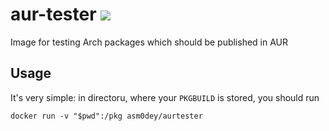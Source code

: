 # aur-tester [![](https://images.microbadger.com/badges/image/asm0dey/aur-tester.svg)](https://microbadger.com/images/asm0dey/aur-tester "Get your own image badge on microbadger.com")
Image for testing Arch packages which should be published in AUR

## Usage

It's very simple: 
in directoru, where your `PKGBUILD` is stored, you should run

```shell
docker run -v "$pwd":/pkg asm0dey/aurtester
```
